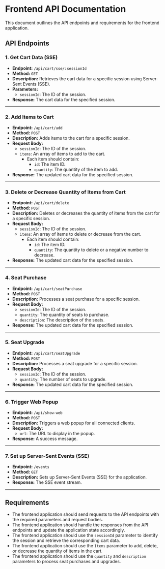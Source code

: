 # Frontend API Documentation

This document outlines the API endpoints and requirements for the frontend application.

## API Endpoints

### 1. Get Cart Data (SSE)
- **Endpoint:** `/api/cart/sse/:sessionId`
- **Method:** `GET`
- **Description:** Retrieves the cart data for a specific session using Server-Sent Events (SSE).
- **Parameters:**
  - `sessionId`: The ID of the session.
- **Response:** The cart data for the specified session.

---

### 2. Add Items to Cart
- **Endpoint:** `/api/cart/add`
- **Method:** `POST`
- **Description:** Adds items to the cart for a specific session.
- **Request Body:**
  - `sessionId`: The ID of the session.
  - `items`: An array of items to add to the cart.
    - Each item should contain:
      - `id`: The item ID.
      - `quantity`: The quantity of the item to add.
- **Response:** The updated cart data for the specified session.

---

### 3. Delete or Decrease Quantity of Items from Cart
- **Endpoint:** `/api/cart/delete`
- **Method:** `POST`
- **Description:** Deletes or decreases the quantity of items from the cart for a specific session.
- **Request Body:**
  - `sessionId`: The ID of the session.
  - `items`: An array of items to delete or decrease from the cart.
    - Each item should contain:
      - `id`: The item ID.
      - `quantity`: The quantity to delete or a negative number to decrease.
- **Response:** The updated cart data for the specified session.

---

### 4. Seat Purchase
- **Endpoint:** `/api/cart/seatPurchase`
- **Method:** `POST`
- **Description:** Processes a seat purchase for a specific session.
- **Request Body:**
  - `sessionId`: The ID of the session.
  - `quantity`: The quantity of seats to purchase.
  - `description`: The description of the seats.
- **Response:** The updated cart data for the specified session.

---

### 5. Seat Upgrade
- **Endpoint:** `/api/cart/seatUpgrade`
- **Method:** `POST`
- **Description:** Processes a seat upgrade for a specific session.
- **Request Body:**
  - `sessionId`: The ID of the session.
  - `quantity`: The number of seats to upgrade.
- **Response:** The updated cart data for the specified session.

---

### 6. Trigger Web Popup
- **Endpoint:** `/api/show-web`
- **Method:** `POST`
- **Description:** Triggers a web popup for all connected clients.
- **Request Body:**
  - `url`: The URL to display in the popup.
- **Response:** A success message.

---

### 7. Set up Server-Sent Events (SSE)
- **Endpoint:** `/events`
- **Method:** `GET`
- **Description:** Sets up Server-Sent Events (SSE) for the application.
- **Response:** The SSE event stream.

---

## Requirements

- The frontend application should send requests to the API endpoints with the required parameters and request bodies.
- The frontend application should handle the responses from the API endpoints and update the application state accordingly.
- The frontend application should use the `sessionId` parameter to identify the session and retrieve the corresponding cart data.
- The frontend application should use the `Items` parameter to add, delete, or decrease the quantity of items in the cart.
- The frontend application should use the `quantity` and `description` parameters to process seat purchases and upgrades.
